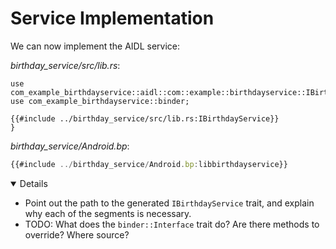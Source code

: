 # Service Implementation

We can now implement the AIDL service:

_birthday_service/src/lib.rs_:

```rust,ignore
use com_example_birthdayservice::aidl::com::example::birthdayservice::IBirthdayService::IBirthdayService;
use com_example_birthdayservice::binder;

{{#include ../birthday_service/src/lib.rs:IBirthdayService}}
}
```

_birthday_service/Android.bp_:

```javascript
{{#include ../birthday_service/Android.bp:libbirthdayservice}}
```

<details open='true'>

- Point out the path to the generated `IBirthdayService` trait, and explain why
  each of the segments is necessary.
- TODO: What does the `binder::Interface` trait do? Are there methods to
  override? Where source?

</details>

